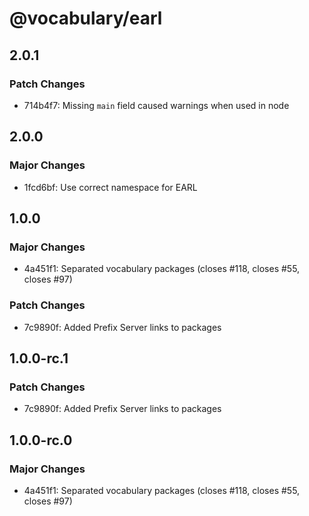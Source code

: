 # @vocabulary/earl

## 2.0.1

### Patch Changes

- 714b4f7: Missing `main` field caused warnings when used in node

## 2.0.0

### Major Changes

- 1fcd6bf: Use correct namespace for EARL

## 1.0.0

### Major Changes

- 4a451f1: Separated vocabulary packages (closes #118, closes #55, closes #97)

### Patch Changes

- 7c9890f: Added Prefix Server links to packages

## 1.0.0-rc.1

### Patch Changes

- 7c9890f: Added Prefix Server links to packages

## 1.0.0-rc.0

### Major Changes

- 4a451f1: Separated vocabulary packages (closes #118, closes #55, closes #97)
